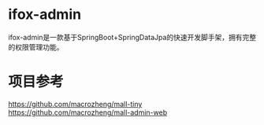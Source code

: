 # ifox-admin

ifox-admin是一款基于SpringBoot+SpringDataJpa的快速开发脚手架，拥有完整的权限管理功能。

# 项目参考
https://github.com/macrozheng/mall-tiny
https://github.com/macrozheng/mall-admin-web